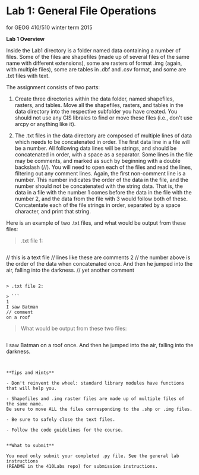 Lab 1: General File Operations
==============================
for GEOG 410/510 winter term 2015


**Lab 1 Overview**

Inside the Lab1 directory is a folder named data containing a number of files.
Some of the files are shapefiles (made up of several files of the same name with different extensions),
some are rasters of format .img (again, with multiple files), some are tables in .dbf and .csv format,
and some are .txt files with text.

The assignment consists of two parts:

1. Create three directories within the data folder, named shapefiles, rasters, and tables.
Move all the shapefiles, rasters, and tables in the data directory into the respective
subfolder you have created. You should not use any GIS libraies to find or move these files
(i.e., don't use arcpy or anything like it).

2. The .txt files in the data directory are composed of multiple lines of data which needs to
be concatenated in order. The first data line in a file will be a number. All following data
lines will be strings, and should be concatenated in order, with a space as a separator. Some
lines in the file may be comments, and marked as such by beginning with a double backslash (//).
You will need to open each of the files and read the lines, filtering out any comment lines.
Again, the first non-comment line is a number. This number indicates the order of the data in
the file, and the number should not be concatenated with the string data. That is, the data in
a file with the number 1 comes before the data in the file with the number 2, and the data from
the file with 3 would follow both of these. Concatentate each of the file strings in order,
separated by a space character, and print that string.

Here is an example of two .txt files, and what would be output from these files:

> .txt file 1:

> ```
// this is a text file
// lines like these are comments
2
// the number above is the order of the data when concatenated
once. And then he jumped into the air,
falling into
the darkness.
// yet another comment
```

> .txt file 2:

> ```
1
I saw Batman
// comment
on a roof
```

> What would be output from these two files:

> ```
I saw Batman on a roof once. And then he jumped into the air, falling into the darkness.
```

  
**Tips and Hints**

- Don't reinvent the wheel: standard library modules have functions that will help you.

- Shapefiles and .img raster files are made up of multiple files of the same name.
Be sure to move ALL the files corresponding to the .shp or .img files.

- Be sure to safely close the text files.

- Follow the code guidelines for the course.


**What to submit**

You need only submit your completed .py file. See the general lab instructions
(README in the 410Labs repo) for submission instructions.
